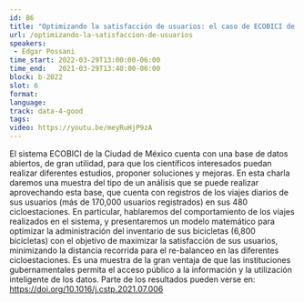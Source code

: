 ```yaml
---
id: B6
title: "Optimizando la satisfacción de usuarios: el caso de ECOBICI de la CDMX"
url: /optimizando-la-satisfaccion-de-usuarios
speakers:
 - Edgar Possani
time_start: 2022-03-29T13:00:00-06:00
time_end:   2021-03-29T13:40:00-06:00
block: b-2022
slot: 6
format: 
language: 
track: data-4-good
tags:
video: https://youtu.be/meyRuHjP9zA
---
```


El sistema ECOBICI de la Ciudad de México cuenta con una base de datos abiertos, de gran utilidad, para que los científicos interesados puedan realizar diferentes estudios, proponer soluciones y mejoras. En esta charla daremos una muestra del tipo de un análisis que se puede realizar aprovechando esta base, que cuenta con registros de los viajes diarios de sus usuarios (más de 170,000 usuarios registrados) en sus 480 cicloestaciones. En particular, hablaremos del comportamiento de los viajes realizados en el  sistema,  y presentaremos un modelo matemático para optimizar la administración del inventario de sus bicicletas (6,800 bicicletas) con el objetivo de maximizar la satisfacción de sus usuarios, minimizando la distancia recorrida para el re-balanceo en las diferentes cicloestaciones. Es una muestra de la gran ventaja de que las instituciones gubernamentales permita el acceso público a la información y la utilización inteligente de los datos. Parte de los resultados pueden verse en: https://doi.org/10.1016/j.cstp.2021.07.006
